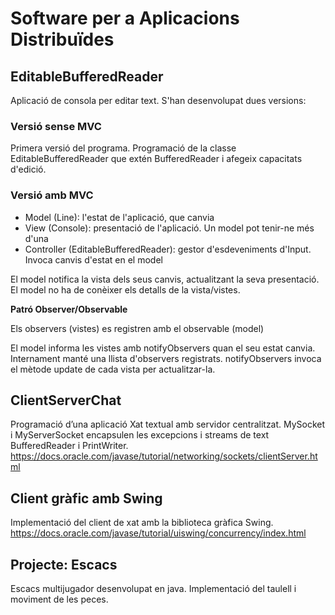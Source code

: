 # Software per a Aplicacions Distribuïdes

## EditableBufferedReader

Aplicació de consola per editar text. S'han desenvolupat dues versions:

### Versió sense MVC

Primera versió del programa. Programació de la classe EditableBufferedReader que extén BufferedReader i afegeix capacitats d'edició.

### Versió amb MVC

- Model (Line): l'estat de l'aplicació, que canvia
- View (Console): presentació de l'aplicació. Un model pot tenir-ne més d'una
- Controller (EditableBufferedReader): gestor d'esdeveniments d'Input. Invoca canvis d'estat en el model

El model notifica la vista dels seus canvis, actualitzant la seva presentació. El model no ha de conèixer els detalls de la vista/vistes.

**Patró Observer/Observable**

Els observers (vistes) es registren amb el observable (model)

El model informa les vistes amb notifyObservers quan el seu estat canvia. Internament manté una llista d'observers registrats. notifyObservers invoca el mètode update de cada vista per actualitzar-la.

## ClientServerChat

Programació d’una aplicació Xat textual amb servidor centralitzat.
MySocket i MyServerSocket encapsulen les excepcions i streams de text BufferedReader i PrintWriter.
https://docs.oracle.com/javase/tutorial/networking/sockets/clientServer.html

## Client gràfic amb Swing

Implementació del client de xat amb la biblioteca gràfica Swing.
https://docs.oracle.com/javase/tutorial/uiswing/concurrency/index.html

## Projecte: Escacs

Escacs multijugador desenvolupat en java. Implementació del taulell i moviment de les peces.
